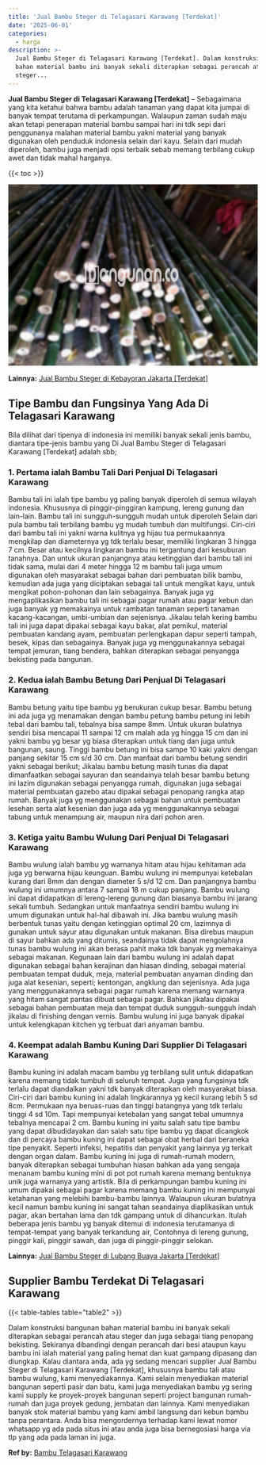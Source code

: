 ```yaml
---
title: 'Jual Bambu Steger di Telagasari Karawang [Terdekat]'
date: '2025-06-01'
categories:
  - harga
description: >-
  Jual Bambu Steger di Telagasari Karawang [Terdekat]. Dalam konstruksi bangunan
  bahan material bambu ini banyak sekali diterapkan sebagai perancah atau
  steger...
---
```


**Jual Bambu Steger di Telagasari Karawang \[Terdekat\]** – Sebagaimana yang kita ketahui bahwa bambu adalah tanaman yang dapat kita jumpai di banyak tempat terutama di perkampungan. Walaupun zaman sudah maju akan tetapi penerapan material bambu sampai hari ini tdk sepi dari penggunanya malahan material bambu yakni material yang banyak digunakan oleh penduduk indonesia selain dari kayu. Selain dari mudah diperoleh, bambu juga menjadi opsi terbaik sebab memang terbilang cukup awet dan tidak mahal harganya.

{{< toc >}}

![Jual Bambu Steger di Telagasari Karawang [Terdekat]](/images/jual-bambu-tali-21.png)

**Lainnya:** [Jual Bambu Steger di Kebayoran Jakarta \[Terdekat\]](https://bambu.bangunan.co/jual-bambu-steger-di-kebayoran-jakarta-terdekat/)

## Tipe Bambu dan Fungsinya Yang Ada Di Telagasari Karawang

Bila dilihat dari tipenya di indonesia ini memiliki banyak sekali jenis bambu, diantara tipe-jenis bambu yang Di Jual Bambu Steger di Telagasari Karawang \[Terdekat\] adalah sbb;

### 1\. Pertama ialah Bambu Tali Dari Penjual Di Telagasari Karawang

Bambu tali ini ialah tipe bambu yg paling banyak diperoleh di semua wilayah indonesia. Khususnya di pinggir-pinggiran kampung, lereng gunung dan lain-lain. Bambu tali ini sungguh-sungguh mudah untuk diperoleh Selain dari pula bambu tali terbilang bambu yg mudah tumbuh dan multifungsi. Ciri-ciri dari bambu tali ini yakni warna kulitnya yg hijau tua permukaannya mengkilap dan diameternya yg tdk terlalu besar, memiliki lingkaran 3 hingga 7 cm. Besar atau kecilnya lingkaran bambu ini tergantung dari kesuburan tanahnya. Dan untuk ukuran panjangnya atau ketinggian dari bambu tali ini tidak sama, mulai dari 4 meter hingga 12 m bambu tali juga umum digunakan oleh masyarakat sebagai bahan dari pembuatan bilik bambu, kemudian ada juga yang diciptakan sebagai tali untuk mengikat kayu, untuk mengikat pohon-pohonan dan lain sebagainya. Banyak juga yg mengaplikasikan bambu tali ini sebagai pagar rumah atau pagar kebun dan juga banyak yg memakainya untuk rambatan tanaman seperti tanaman kacang-kacangan, umbi-umbian dan sejenisnya. Jikalau telah kering bambu tali ini juga dapat dipakai sebagai kayu bakar, alat pemikul, material pembuatan kandang ayam, pembuatan perlengkapan dapur seperti tampah, besek, kipas dan sebagainya. Banyak juga yg menggunakannya sebagai tempat jemuran, tiang bendera, bahkan diterapkan sebagai penyangga bekisting pada bangunan.

### 2\. Kedua ialah Bambu Betung Dari Penjual Di Telagasari Karawang

Bambu betung yaitu tipe bambu yg berukuran cukup besar. Bambu betung ini ada juga yg menamakan dengan bambu petung bambu petung ini lebih tebal dari bambu tali, tebalnya bisa sampe 8mm. Untuk ukuran bulatnya sendiri bisa mencapai 11 sampai 12 cm malah ada yg hingga 15 cm dan ini yakni bambu yg besar yg biasa diterapkan untuk tiang dan juga untuk bangunan, saung. Tinggi bambu betung ini bisa sampe 10 kaki yakni dengan panjang sekitar 15 cm s/d 30 cm. Dan manfaat dari bambu betung sendiri yakni sebagai berikut; Jikalau bambu betung masih tunas dia dapat dimanfaatkan sebagai sayuran dan seandainya telah besar bambu betung ini lazim digunakan sebagai penyangga rumah, digunakan juga sebagai material pembuatan gazebo atau dipakai sebagai penopang rangka atap rumah. Banyak juga yg menggunakan sebagai bahan untuk pembuatan lesehan serta alat kesenian dan juga ada yg menggunakannya sebagai tabung untuk menampung air, maupun nira dari pohon aren.

### 3\. Ketiga yaitu Bambu Wulung Dari Penjual Di Telagasari Karawang

Bambu wulung ialah bambu yg warnanya hitam atau hijau kehitaman ada juga yg berwarna hijau keunguan. Bambu wulung ini mempunyai ketebalan kurang dari 8mm dan dengan diameter 5 s/d 12 cm. Dan panjangnya bambu wulung ini umumnya antara 7 sampai 18 m cukup panjang. Bambu wulung ini dapat didapatkan di lereng-lereng gunung dan biasanya bambu ini jarang sekali tumbuh. Sedangkan untuk manfaatnya sendiri bambu wulung ini umum digunakan untuk hal-hal dibawah ini. Jika bambu wulung masih berbentuk tunas yaitu dengan ketinggian optimal 20 cm, lazimnya di gunakan untuk sayur atau digunakan untuk makanan. Bisa direbus maupun di sayur bahkan ada yang ditumis, seandainya tidak dapat mengolahnya tunas bambu wulung ini akan berasa pahit maka tdk banyak yg memakainya sebagai makanan. Kegunaan lain dari bambu wulung ini adalah dapat digunakan sebagai bahan kerajinan dan hiasan dinding, sebagai material pembuatan tempat duduk, meja, material pembuatan anyaman dinding dan juga alat kesenian, seperti; kentongan, angklung dan sejenisnya. Ada juga yang menggunakannya sebagai pagar rumah karena memang warnanya yang hitam sangat pantas dibuat sebagai pagar. Bahkan jikalau dipakai sebagai bahan pembuatan meja dan tempat duduk sungguh-sungguh indah jikalau di finishing dengan vernis. Bambu wulung ini juga banyak dipakai untuk kelengkapan kitchen yg terbuat dari anyaman bambu.

### 4\. Keempat adalah Bambu Kuning Dari Supplier Di Telagasari Karawang

Bambu kuning ini adalah macam bambu yg terbilang sulit untuk didapatkan karena memang tidak tumbuh di seluruh tempat. Juga yang fungsinya tdk terlalu dapat diandalkan yakni tdk banyak diterapkan oleh masyarakat biasa. Ciri-ciri dari bambu kuning ini adalah lingkarannya yg kecil kurang lebih 5 sd 8cm. Permukaan nya beruas-ruas dan tinggi batangnya yang tdk terlalu tinggi 4 sd 10m. Tapi mempunyai ketebalan yang sangat tebal umumnya tebalnya mencapai 2 cm. Bambu kuning ini yaitu salah satu tipe bambu yang dapat dibudidayakan dan salah satu tipe bambu yg dapat dicangkok dan di percaya bambu kuning ini dapat sebagai obat herbal dari beraneka tipe penyakit. Seperti infeksi, hepatitis dan penyakit yang lainnya yg terkait dengan organ dalam. Bambu kuning ini juga di rumah-rumah modern, banyak diterapkan sebagai tumbuhan hiasan bahkan ada yang sengaja menanam bambu kuning mini di pot pot rumah karena memang bentuknya unik juga warnanya yang artistik. Bila di perkampungan bambu kuning ini umum dipakai sebagai pagar karena memang bambu kuning ini mempunyai ketahanan yang melebihi bambu-bambu lainnya. Walaupun ukuran bulatnya kecil namun bambu kuning ini sangat tahan seandainya diaplikasikan untuk pagar, akan bertahan lama dan tdk gampang untuk di dihancurkan. Itulah beberapa jenis bambu yg banyak ditemui di indonesia terutamanya di tempat-tempat yang banyak terkandung air, Contohnya di lereng gunung, pinggir kali, pinggir sawah, dan juga di pinggir-pinggir selokan.

**Lainnya:** [Jual Bambu Steger di Lubang Buaya Jakarta \[Terdekat\]](https://bambu.bangunan.co/jual-bambu-steger-di-lubang-buaya-jakarta-terdekat/)

## Supplier Bambu Terdekat Di Telagasari Karawang

{{< table-tables table="table2" >}}

Dalam konstruksi bangunan bahan material bambu ini banyak sekali diterapkan sebagai perancah atau steger dan juga sebagai tiang penopang bekisting. Sekiranya dibandingi dengan perancah dari besi ataupun kayu bambu ini ialah material yang paling hemat dan kuat gampang dipasang dan diungkap. Kalau diantara anda, ada yg sedang mencari supplier Jual Bambu Steger di Telagasari Karawang \[Terdekat\], khususnya bambu tali atau bambu wulung, kami menyediakannya. Kami selain menyediakan material bangunan seperti pasir dan batu, kami juga menyediakan bambu yg sering kami supply ke proyek-proyek bangunan seperti project bangunan rumah-rumah dan juga proyek gedung, jembatan dan lainnya. Kami menyediakan banyak stok material bambu yang kami ambil langsung dari kebun bambu tanpa perantara. Anda bisa mengordernya terhadap kami lewat nomor whatsapp yg ada pada situs ini atau anda juga bisa bernegosiasi harga via tlp yang ada pada laman ini juga.

**Ref by:** [Bambu Telagasari Karawang](https://id.wikipedia.org/wiki/Bambu)
